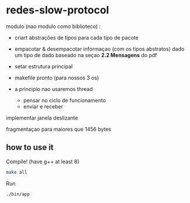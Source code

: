# redes-slow-protocol


modulo (nao modulo como biblioteco) :
- criart abstrações de tipos para cada tipo de pacote
- empacotar & desempacotar informaçao (com os tipos abstratos) dado um tipo de dado baseado na seçao **2.2 Mensagens** do pdf

- setar estrutura principal
- makefile pronto (para nossos 3 os)

- a principío nao usaremos thread
  - pensar no ciclo de funcionamento
  - enviar e receber

implementar janela deslizante

fragmentaçao para maiores que 1456 bytes

## how to use it

Compile! (have g++ at least 8)

```bash
make all
```

Run

```bash
./bin/app
```
